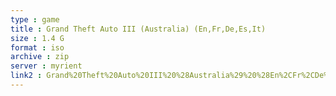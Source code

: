 ```yaml
---
type : game
title : Grand Theft Auto III (Australia) (En,Fr,De,Es,It)
size : 1.4 G
format : iso
archive : zip
server : myrient
link2 : Grand%20Theft%20Auto%20III%20%28Australia%29%20%28En%2CFr%2CDe%2CEs%2CIt%29
---
```

